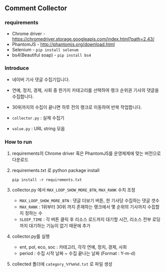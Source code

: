 ## Comment Collector
### requirements
* Chrome driver - https://chromedriver.storage.googleapis.com/index.html?path=2.43/
* PhantomJS - http://phantomjs.org/download.html
* Selenium - `pip install selenum`
* bs4(Beautiful soap) - `pip install bs4`

### Introduce
* 네이버 기사 댓글 수집기입니다.
* 연예, 정치, 경제, 사회 중 한가지 카테고리를 선택하여 랭크 순위권 기사의 댓글을 수집합니다.
* 30위까지의 수집이 끝나면 하루 전의 랭크로 이동하여 반복 작업합니다.

* `collector.py` : 실제 수집기
* `value.py` : URL string 모음

### How to run
1. requirements의 Chrome driver 혹은 PhantomJS를 운영체제에 맞는 버전으로 다운로드
2. requirements.txt 로 python package install

    ```pip install -r requirements.txt```
3. collector.py 에서 `MAX_LOOP_SHOW_MORE_BTN`, `MAX_RANK` 수치 조정
    * `MAX_LOOP_SHOW_MORE_BTN` : 댓글 더보기 버튼, 한 기사당 수집하는 댓글 갯수
    * `MAX_RANK` : 1위부터 30위 까지 존재하는 랭크에서 몇 순위의 기사까지 수집할 지 정하는 수
    * `SLEEP_TIME` : 각 버튼 클릭 후 리소스 로드까지 대기할 시간, 리소스 전부 로딩까지 대기하는 기능이 없기 때문에 추가
4. collector.py를 실행
    * ent, pol, eco, soc : 카테고리, 각각 연예, 정치, 경제, 사회
    * period : 수집 시작 날짜 ~ 수집 끝나는 날짜 (Format : Y-m-d)
5. collected 폴더에 `category_%Y%m%d.txt` 로 파일 생성

